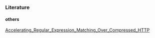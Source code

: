 ### Literature

#### others

[Accelerating_Regular_Expression_Matching_Over_Compressed_HTTP](Accelerating_Regular_Expression_Matching_Over_Compressed_HTTP.pdf)
